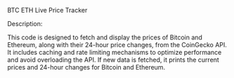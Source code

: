 BTC ETH Live Price Tracker

Description:

This code is designed to fetch and display the prices of Bitcoin and Ethereum, along with their 24-hour price changes, from the CoinGecko API. 
It includes caching and rate limiting mechanisms to optimize performance and avoid overloading the API.
If new data is fetched, it prints the current prices and 24-hour changes for Bitcoin and Ethereum.
